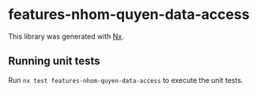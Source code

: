 # features-nhom-quyen-data-access

This library was generated with [Nx](https://nx.dev).

## Running unit tests

Run `nx test features-nhom-quyen-data-access` to execute the unit tests.
